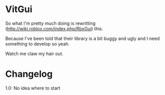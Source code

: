 # VitGui

So what I'm pretty much doing is rewritting (http://wiki.roblox.com/index.php/RbxGui) this.

Because I've been told that their library is a bit buggy and ugly and I need something to develop so yeah. 

Watch me claw my hair out.

# Changelog

1.0: No idea where to start